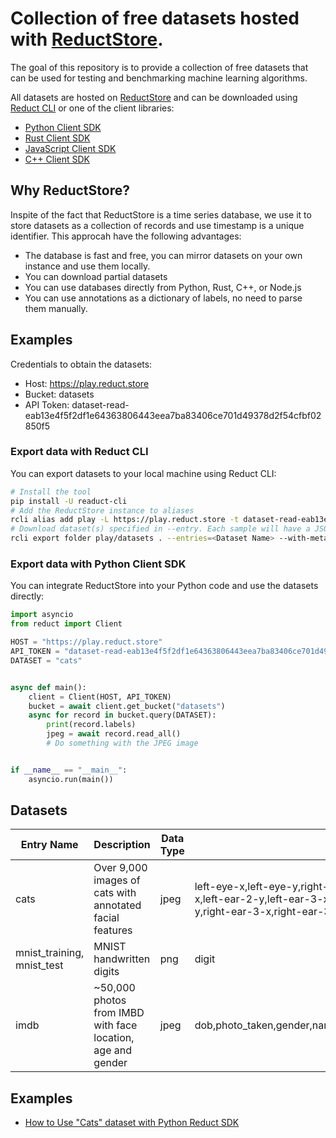 # Collection of free datasets hosted with [ReductStore](https://reduct.store/).

The goal of this repository is to provide a collection of free datasets that can be used for testing and benchmarking
machine learning algorithms.

All datasets are hosted on [ReductStore](https://play.reduct.store/) and can be downloaded
using [Reduct CLI](https://https://github.com/reductstore/reduct-cli) or
one of the client libraries:

* [Python Client SDK](https://github.com/reductstore/reduct-py)
* [Rust Client SDK](https://github.com/reductstore/reduct-rs)
* [JavaScript Client SDK](https://github.com/reductstore/reduct-js)
* [C++ Client SDK](https://github.com/reductstore/reduct-cpp)

## Why ReductStore?

Inspite of the fact that ReductStore is a time series database, we use it to store datasets as a collection of records
and use timestamp is a unique identifier. This approcah have the following advantages:

- The database is fast and free, you can mirror datasets on your own instance and use them locally.
- You can download partial datasets
- You can use databases directly from Python, Rust, C++, or Node.js
- You can use annotations as a dictionary of labels, no need to parse them manually.

## Examples

Credentials to obtain the datasets:

- Host: https://play.reduct.store
- Bucket: datasets
- API Token: dataset-read-eab13e4f5f2df1e64363806443eea7ba83406ce701d49378d2f54cfbf02850f5

### Export data with Reduct CLI

You can export datasets to your local machine using Reduct CLI:

```bash
# Install the tool
pip install -U readuct-cli
# Add the ReductStore instance to aliases
rcli alias add play -L https://play.reduct.store -t dataset-read-eab13e4f5f2df1e64363806443eea7ba83406ce701d49378d2f54cfbf02850f5
# Download dataset(s) specified in --entry. Each sample will have a JSON document with metadata and anotations.
rcli export folder play/datasets . --entries=<Dataset Name> --with-metadata
```

### Export data with Python Client SDK

You can integrate ReductStore into your Python code and use the datasets directly:

```python
import asyncio
from reduct import Client

HOST = "https://play.reduct.store"
API_TOKEN = "dataset-read-eab13e4f5f2df1e64363806443eea7ba83406ce701d49378d2f54cfbf02850f5"
DATASET = "cats"


async def main():
    client = Client(HOST, API_TOKEN)
    bucket = await client.get_bucket("datasets")
    async for record in bucket.query(DATASET):
        print(record.labels)
        jpeg = await record.read_all()
        # Do something with the JPEG image


if __name__ == "__main__":
    asyncio.run(main())
```

## Datasets

| Entry Name                  | Description                                                 | Data Type | Labels                                                                                                                                                                                                                          | Original Source                                                          | Export Script                                 |
|-----------------------------|-------------------------------------------------------------|-----------|---------------------------------------------------------------------------------------------------------------------------------------------------------------------------------------------------------------------------------|--------------------------------------------------------------------------|-----------------------------------------------|
| cats                        | Over 9,000 images of cats with annotated facial features    | jpeg      | left-eye-x,left-eye-y,right-eye-x,right-eye-y,mouth-x,mouth-y,left-ear-1-x,left-ear-1-y,left-ear-2-x,left-ear-2-y,left-ear-3-x,left-ear-3-y,right-ear-1-x,right-ear-1-y,right-ear-2-x,right-ear-2-y,right-ear-3-x,right-ear-3-y | [kaggle](https://www.kaggle.com/datasets/crawford/cat-dataset)           | [export.py](export/cats/export.py)            |
|  mnist_training, mnist_test | MNIST handwritten digits                                    | png       | digit                                                                                                                                                                                                                           | [MNIST](http://yann.lecun.com/exdb/mnist/)                               | [export.py](export/mnist/export.py)           | 
| imdb                        | ~50,000 photos from IMBD with face location, age and gender | jpeg      | dob,photo_taken,gender,name,face_location_{x,y,w,h},face_score,second_face_score,celeb_names,celeb_id                                                                                                                           | [IMDB-WIKI](https://data.vision.ee.ethz.ch/cvl/rrothe/imdb-wiki/)        | [export.py](export/imdb/export.py)            |

## Examples

* [How to Use "Cats" dataset with Python Reduct SDK](./examples/cats.ipynb)
